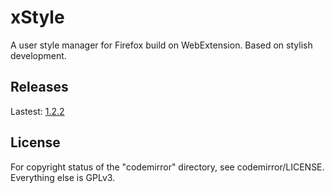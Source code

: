 # xStyle

A user style manager for Firefox build on WebExtension. Based on stylish development.

## Releases

Lastest: [1.2.2](https://github.com/FirefoxBar/xStyle/releases/tag/1.2.2)

## License

For copyright status of the "codemirror" directory, see codemirror/LICENSE. Everything else is GPLv3.